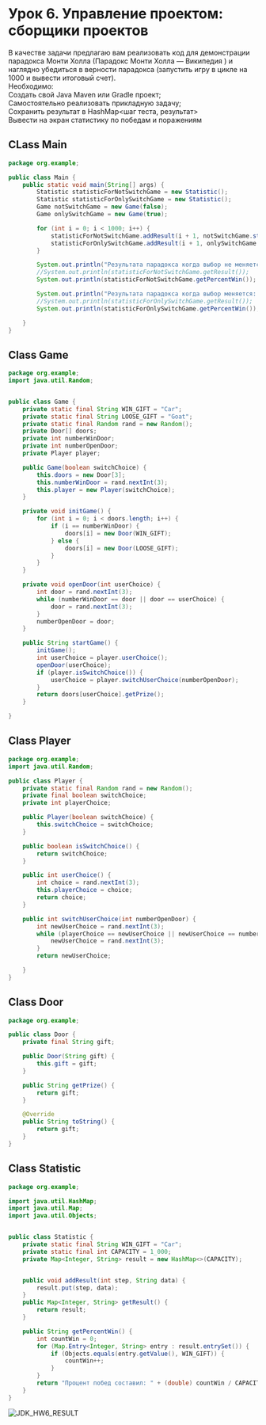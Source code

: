 # Урок 6. Управление проектом: сборщики проектов
В качестве задачи предлагаю вам реализовать код для демонстрации парадокса Монти Холла (Парадокс Монти Холла — Википедия ) и наглядно убедиться в верности парадокса (запустить игру в цикле на 1000 и вывести итоговый счет).  
Необходимо:  
Создать свой Java Maven или Gradle проект;  
Самостоятельно реализовать прикладную задачу;  
Сохранить результат в HashMap<шаг теста, результат>  
Вывести на экран статистику по победам и поражениям  
## CLass Main
```java
package org.example;

public class Main {
    public static void main(String[] args) {
        Statistic statisticForNotSwitchGame = new Statistic();
        Statistic statisticForOnlySwitchGame = new Statistic();
        Game notSwitchGame = new Game(false);
        Game onlySwitchGame = new Game(true);

        for (int i = 0; i < 1000; i++) {
            statisticForNotSwitchGame.addResult(i + 1, notSwitchGame.startGame());
            statisticForOnlySwitchGame.addResult(i + 1, onlySwitchGame.startGame());
        }

        System.out.println("Результата парадокса когда выбор не меняется: ");
        //System.out.println(statisticForNotSwitchGame.getResult());
        System.out.println(statisticForNotSwitchGame.getPercentWin());

        System.out.println("Результата парадокса когда выбор меняется: ");
        //System.out.println(statisticForOnlySwitchGame.getResult());
        System.out.println(statisticForOnlySwitchGame.getPercentWin());

    }
}
```
## Class Game
```java
package org.example;
import java.util.Random;


public class Game {
    private static final String WIN_GIFT = "Car";
    private static final String LOOSE_GIFT = "Goat";
    private static final Random rand = new Random();
    private Door[] doors;
    private int numberWinDoor;
    private int numberOpenDoor;
    private Player player;

    public Game(boolean switchChoice) {
        this.doors = new Door[3];
        this.numberWinDoor = rand.nextInt(3);
        this.player = new Player(switchChoice);
    }

    private void initGame() {
        for (int i = 0; i < doors.length; i++) {
            if (i == numberWinDoor) {
                doors[i] = new Door(WIN_GIFT);
            } else {
                doors[i] = new Door(LOOSE_GIFT);
            }
        }
    }

    private void openDoor(int userChoice) {
        int door = rand.nextInt(3);
        while (numberWinDoor == door || door == userChoice) {
            door = rand.nextInt(3);
        }
        numberOpenDoor = door;
    }

    public String startGame() {
        initGame();
        int userChoice = player.userChoice();
        openDoor(userChoice);
        if (player.isSwitchChoice()) {
            userChoice = player.switchUserChoice(numberOpenDoor);
        }
        return doors[userChoice].getPrize();
    }

}
```
## Class Player
```java
package org.example;
import java.util.Random;

public class Player {
    private static final Random rand = new Random();
    private final boolean switchChoice;
    private int playerChoice;

    public Player(boolean switchChoice) {
        this.switchChoice = switchChoice;
    }

    public boolean isSwitchChoice() {
        return switchChoice;
    }

    public int userChoice() {
        int choice = rand.nextInt(3);
        this.playerChoice = choice;
        return choice;
    }

    public int switchUserChoice(int numberOpenDoor) {
        int newUserChoice = rand.nextInt(3);
        while (playerChoice == newUserChoice || newUserChoice == numberOpenDoor) {
            newUserChoice = rand.nextInt(3);
        }
        return newUserChoice;

    }
}
```

## Class Door
```java
package org.example;

public class Door {
    private final String gift;

    public Door(String gift) {
        this.gift = gift;
    }

    public String getPrize() {
        return gift;
    }

    @Override
    public String toString() {
        return gift;
    }
}

```
## Class Statistic
```java
package org.example;

import java.util.HashMap;
import java.util.Map;
import java.util.Objects;


public class Statistic {
    private static final String WIN_GIFT = "Car";
    private static final int CAPACITY = 1_000;
    private Map<Integer, String> result = new HashMap<>(CAPACITY);


    public void addResult(int step, String data) {
        result.put(step, data);
    }
    public Map<Integer, String> getResult() {
        return result;
    }

    public String getPercentWin() {
        int countWin = 0;
        for (Map.Entry<Integer, String> entry : result.entrySet()) {
            if (Objects.equals(entry.getValue(), WIN_GIFT)) {
                countWin++;
            }
        }
        return "Процент побед составил: " + (double) countWin / CAPACITY * 100;
    }
}

```

![JDK_HW6_RESULT](https://github.com/MaksimZ91/JDK_HW6/assets/72209139/f9d25fe2-af47-4149-b31f-9e3deb90fd59)
